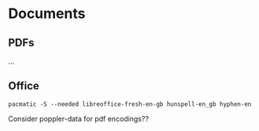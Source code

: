 # Documents

## PDFs

...

## Office

```
pacmatic -S --needed libreoffice-fresh-en-gb hunspell-en_gb hyphen-en
```

Consider poppler-data for pdf encodings??
